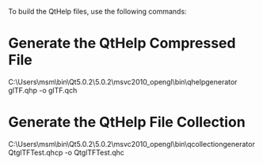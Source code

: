 To build the QtHelp files, use the following commands:


Generate the QtHelp Compressed File
===================================

C:\Users\msm\bin\Qt5.0.2\5.0.2\msvc2010_opengl\bin\qhelpgenerator glTF.qhp -o glTF.qch

Generate the QtHelp File Collection
===================================

C:\Users\msm\bin\Qt5.0.2\5.0.2\msvc2010_opengl\bin\qcollectiongenerator QtglTFTest.qhcp -o QtglTFTest.qhc
